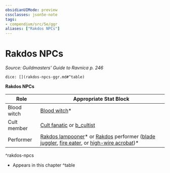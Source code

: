 ```yaml
---
obsidianUIMode: preview
cssclasses: json5e-note
tags:
- compendium/src/5e/ggr
aliases: ["Rakdos NPCs"]
---
```

# Rakdos NPCs
*Source: Guildmasters' Guide to Ravnica p. 246* 

`dice: [](rakdos-npcs-ggr.md#^table)`

**Rakdos NPCs**

| Role | Appropriate Stat Block |
|------|------------------------|
| Blood witch | [Blood witch](b_blood-witch-ggr.md)* |
| Cult member | [Cult fanatic](b_cult-fanatic.md) or [b_cultist](b_cultist.md) |
| Performer | [Rakdos lampooner](b_rakdos-lampooner-ggr.md)* or [Rakdos](b_rakdos-ggr.md) performer ([blade juggler](b_rakdos-performer-blade-juggler-ggr.md), [fire eater](b_rakdos-performer-fire-eater-ggr.md), or [high-wire acrobat](b_rakdos-performer-high-wire-acrobat-ggr.md))* |
^rakdos-npcs

* Appears in this chapter
^table
